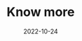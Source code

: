 ---
title: Know more
date: 2022-10-24
show_breadcrumb: true

type: landing

sections:
  - block: markdown
    content:
      title: Equipe do DCC promove workshop para profissionais da Petrobras
      text: '<p>Terminou, nesta quinta-feira (10), o workshop de alinhamento de temas, expectativas e logísticas do projeto Geoscience Oriented Deep Learning (GODeep). O projeto, em parceria com a Petrobras, busca o aprimoramento de modelos de aprendizagem de máquina profundo, deep learning, para a solução de problemas das  geociências. Do ponto de vista computacional, o projeto foca na aplicação de modelos de aprendizado de máquina em dados de caráter complexo como imagens e séries temporais. Para a geociências, tais modelos são úteis na exploração de Petróleo a partir de imagens sísmicas, fáceis e dados de mineração de poços.
      O encontrou durou três dias, sendo que no primeiro cada uma das três linhas do projeto falaram sobre: (1) resultados até agora alcançados; (2) frentes de pesquisa atuais; (3) expectativas do DCC/UFMG; (4) expectativas da Petrobras. Já no segundo dia, foram feitos grupos de discussão com base nos ítens (3) e (4) acima, tendo um grupo por linha, cada grupo em uma sala. Posteriormente, os grupos de trabalhos discutiram qual será o alinhamento entre o DCC/UFMG e a Petrobras no curto e médio prazo. Para finalizar, no terceiro dia, foram discutidas questões logísticas.'

  - block: slider
    content:
      slides:
        - title:
          text:
          align: center
          background:
            image:
              filename: GD-1-2.png
              filters:
                brightness: 1.0
            position: center
        - title:
          text:
          align: center
          background:
            image:
              filename: GD-1-1.jpg
              filters:
                brightness: 1.0
            position: center
            size: cover
        - title:
          text:
          align: center
          background:
            image:
              filename: GD-1-3.jpg
              filters:
                brightness: 1.0
            position: center
        - title:
          text:
          align: center
          background:
            image:
              filename: GD-1-4.jpg
              filters:
                brightness: 1.0
            position: center
        - title:
          text:
          align: center
          background:
            image:
              filename: GD-1-5.jpg
              filters:
                brightness: 1.0
            position: center
        - title:
          text:
          align: center
          background:
            image:
              filename: GD-1-6.jpg
              filters:
                brightness: 1.0
            position: center
        - title:
          text:
          align: center
          background:
            image:
              filename: GD-1-7.jpg
              filters:
                brightness: 1.0
            position: center

    design:
      slide_height: ''
      is_fullscreen: true
      loop: true
      interval: 3000
---